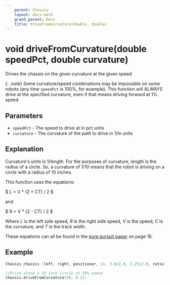 ```yaml
---
    parent: Chassis
    layout: docs-math
    grand_parent: Docs
    title: driveFromCurvature(double, double)
---
```

# void driveFromCurvature(double speedPct, double curvature)
Drives the chassis on the given curvature at the given speed

{: .note}
Some curvature/speed combinations may be impossible on some robots (any time `speedPct` is 100%, for example). This function will ALWAYS drive at the specified curvature, even if that means driving forward at 1% speed.

## Parameters
- `speedPct` - The speed to drive at in pct units
- `curvature` - The curvature of the path to drive in 1/in units

## Explanation
Curvature's units is 1/length. For the purposes of curvature, length is the radius of a circle. So, a curvature of 1/10 means that the robot is driving on a circle with a radius of 10 inches.

This function uses the equations:

$ L = V \* (2 + CT) / 2 $

and 

$ R = V \* (2 - CT) / 2 $

Where $L$ is the left side speed, $R$ is the right side speed, $V$ is the speed, $C$ is the curvature, and $T$ is the track width.

These equations can all be found in the [pure pursuit paper](https://www.chiefdelphi.com/t/paper-implementation-of-the-adaptive-pure-pursuit-controller/166552) on page 16. 

## Example
```cpp
Chassis chassis (left, right, positioner, 11, 3.0/2.0, 3.25/2.0, ratio18_1);

//Drive along a 10 inch circle at 50% speed
chassis.driveFromCurvature(50, 0.1);
```